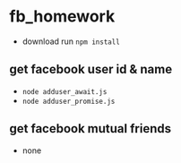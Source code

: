# fb_homework
- download run `npm install`

## get facebook user id & name
- `node adduser_await.js`
- `node adduser_promise.js`

## get facebook mutual friends
- none